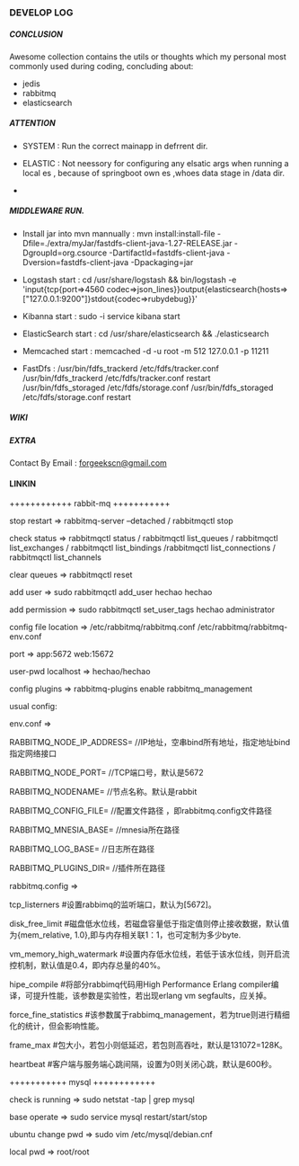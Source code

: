 ###  DEVELOP LOG
 
 
##### CONCLUSION

Awesome collection contains the  utils or thoughts which my personal most commonly used during coding, concluding about:

* jedis
* rabbitmq
* elasticsearch
 




##### ATTENTION  

* SYSTEM : Run the correct mainapp in defrrent dir.

* ELASTIC : Not neessory for configuring any elsatic args when running a local es , because of springboot own es ,whoes data stage in /data dir.  

* 


##### MIDDLEWARE RUN.

* Install jar into mvn mannually : mvn install:install-file -Dfile=./extra/myJar/fastdfs-client-java-1.27-RELEASE.jar -DgroupId=org.csource  -DartifactId=fastdfs-client-java -Dversion=fastdfs-client-java -Dpackaging=jar

* Logstash start : cd /usr/share/logstash &&  bin/logstash -e 'input{tcp{port=>4560 codec=>json_lines}}output{elasticsearch{hosts=>["127.0.0.1:9200"]}stdout{codec=>rubydebug}}'

* Kibanna start : sudo -i service kibana start

* ElasticSearch start :  cd /usr/share/elasticsearch && ./elasticsearch

* Memcached start :  memcached -d -u root -m 512 127.0.0.1 -p 11211 

* FastDfs :
  /usr/bin/fdfs_trackerd /etc/fdfs/tracker.conf
  /usr/bin/fdfs_trackerd /etc/fdfs/tracker.conf restart
  /usr/bin/fdfs_storaged /etc/fdfs/storage.conf
  /usr/bin/fdfs_storaged /etc/fdfs/storage.conf restart

##### WIKI





##### EXTRA
Contact By Email : forgeekscn@gmail.com


#### LINKIN
++++++++++++  rabbit-mq   +++++++++++

stop restart  => rabbitmq-server –detached   /  rabbitmqctl stop

check status => rabbitmqctl status  / rabbitmqctl list_queues  / rabbitmqctl list_exchanges /
                rabbitmqctl list_bindings /rabbitmqctl list_connections / rabbitmqctl  list_channels

clear queues => rabbitmqctl reset

add user => sudo rabbitmqctl  add_user  hechao hechao

add permission => sudo rabbitmqctl  set_user_tags  hechao administrator

config file location => /etc/rabbitmq/rabbitmq.conf  /etc/rabbitmq/rabbitmq-env.conf

port => app:5672 web:15672

user-pwd localhost => hechao/hechao

config plugins => rabbitmq-plugins enable rabbitmq_management

usual config:

env.conf =>

RABBITMQ_NODE_IP_ADDRESS= //IP地址，空串bind所有地址，指定地址bind指定网络接口

RABBITMQ_NODE_PORT=       //TCP端口号，默认是5672

RABBITMQ_NODENAME=        //节点名称。默认是rabbit

RABBITMQ_CONFIG_FILE= //配置文件路径 ，即rabbitmq.config文件路径

RABBITMQ_MNESIA_BASE=     //mnesia所在路径

RABBITMQ_LOG_BASE=        //日志所在路径

RABBITMQ_PLUGINS_DIR=     //插件所在路径

rabbitmq.config =>

tcp_listerners    #设置rabbimq的监听端口，默认为[5672]。

disk_free_limit     #磁盘低水位线，若磁盘容量低于指定值则停止接收数据，默认值为{mem_relative, 1.0},即与内存相关联1：1，也可定制为多少byte.

vm_memory_high_watermark    #设置内存低水位线，若低于该水位线，则开启流控机制，默认值是0.4，即内存总量的40%。

hipe_compile     #将部分rabbimq代码用High Performance Erlang compiler编译，可提升性能，该参数是实验性，若出现erlang vm segfaults，应关掉。

force_fine_statistics    #该参数属于rabbimq_management，若为true则进行精细化的统计，但会影响性能。

frame_max     #包大小，若包小则低延迟，若包则高吞吐，默认是131072=128K。

heartbeat     #客户端与服务端心跳间隔，设置为0则关闭心跳，默认是600秒。

+++++++++++  mysql ++++++++++++

check is running => sudo netstat -tap | grep mysql

base operate => sudo service mysql restart/start/stop

ubuntu change pwd => sudo vim /etc/mysql/debian.cnf

local pwd => root/root
 
         